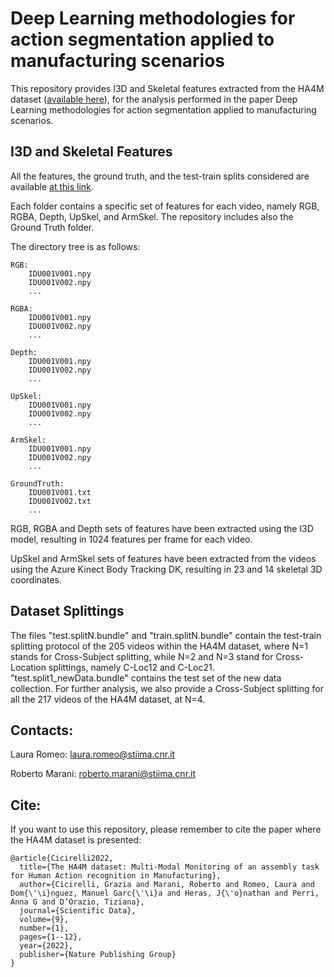 # Deep Learning methodologies for action segmentation applied to manufacturing scenarios

This repository provides I3D and Skeletal features extracted from the HA4M dataset ([available here](https://baltig.cnr.it/ISP/ha4m)), for the analysis performed in the paper Deep Learning methodologies for action segmentation applied to manufacturing scenarios.

## I3D and Skeletal Features

All the features, the ground truth, and the test-train splits considered are available [at this link](https://cloud.cnr.it/owncloud/index.php/s/ZBrMapYdFkL6xy2).

Each folder contains a specific set of features for each video, namely RGB, RGBA, Depth, UpSkel, and ArmSkel. The repository includes also the Ground Truth folder.

The directory tree is as follows:

```
RGB:
    IDU001V001.npy
    IDU001V002.npy
    ...

RGBA:
    IDU001V001.npy
    IDU001V002.npy
    ...

Depth:
    IDU001V001.npy
    IDU001V002.npy
    ...

UpSkel:
    IDU001V001.npy
    IDU001V002.npy
    ...

ArmSkel:
    IDU001V001.npy
    IDU001V002.npy
    ...

GroundTruth:
    IDU001V001.txt
    IDU001V002.txt
    ...
```

RGB, RGBA and Depth sets of features have been extracted using the I3D model, resulting in 1024 features per frame for each video.

UpSkel and ArmSkel sets of features have been extracted from the videos using the Azure Kinect Body Tracking DK, resulting in 23 and 14 skeletal 3D coordinates.

## Dataset Splittings

The files "test.splitN.bundle" and "train.splitN.bundle" contain the test-train splitting protocol of the 205 videos within the HA4M dataset, where N=1 stands for Cross-Subject splitting, while N=2 and N=3 stand for Cross-Location splittings, namely C-Loc12 and C-Loc21. "test.split1_newData.bundle" contains the test set of the new data collection. For further analysis, we also provide a Cross-Subject splitting for all the 217 videos of the HA4M dataset, at N=4.

## Contacts:

Laura Romeo: laura.romeo@stiima.cnr.it

Roberto Marani: roberto.marani@stiima.cnr.it

## Cite:

If you want to use this repository, please remember to cite the paper where the HA4M dataset is presented:

```
@article{Cicirelli2022,
  title={The HA4M dataset: Multi-Modal Monitoring of an assembly task for Human Action recognition in Manufacturing},
  author={Cicirelli, Grazia and Marani, Roberto and Romeo, Laura and Dom{\'\i}nguez, Manuel Garc{\'\i}a and Heras, J{\'o}nathan and Perri, Anna G and D’Orazio, Tiziana},
  journal={Scientific Data},
  volume={9},
  number={1},
  pages={1--12},
  year={2022},
  publisher={Nature Publishing Group}
}
```
